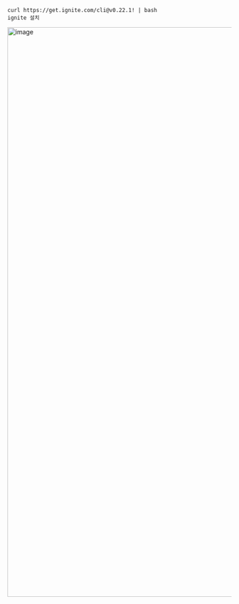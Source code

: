 ```
curl https://get.ignite.com/cli@v0.22.1! | bash
ignite 설치
```

<img width="1278" alt="image" src="https://github.com/dik654/Cosmos_sdk_study/assets/33992354/b47c5834-0935-4a72-ab72-94fa38445e86">







